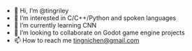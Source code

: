 - 👋 Hi, I’m @tingriley
- 👀 I’m interested in C/C++/Python and spoken languages
- 🌱 I’m currently learning CNN
- 💞️ I’m looking to collaborate on Godot game engine projects
- 📫 How to reach me tingnichen@gmail.com

<!---
tingriley/tingriley is a ✨ special ✨ repository because its `README.md` (this file) appears on your GitHub profile.
You can click the Preview link to take a look at your changes.
--->
